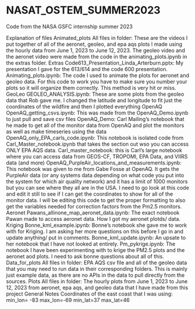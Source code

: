 # NASAT_OSTEM_SUMMER2023
Code from the NASA GSFC internship summer 2023


Explanation of files
Animated_plots
All files in folder: These are the videos I put together of all of the aeronet, geoleo, and epa aqs plots I made using the hourly data from June 1, 2023 to June 12, 2023. The geoleo video and the aeronet video were made from the code in the animating_plots.ipynb in the extras folder. 
Extras
Code613_Presentation_Linda_Arterburn.pptx: My presentation I gave for the 613/614 and the code 600 presentation.
Animating_plots.ipynb: The code I used to animate the plots for aeronet and geoleo data. For this code to work you have to make sure you number your plots so it will organize them correctly. This method is very hit or miss. 
GeoLeo
GEOLEO_ANALYSIS.ipynb: These are some plots from the geoleo data that Rob gave me. I changed the latitude and longitude to fit just the coordinates of the wildfire and then I plotted everything
OpenAQ
OpenAQ_getting_csvs.ipynb: This was made from the OpenAQ_Demo.ipynb to just pull and save csv files
OpenAQ_Demo: Carl Mailing’s notebook that he made to get all of the monitor data from OpenAQ and plot the monitors as well as make timeseries using the data
OpenAQ_only_EPA_carls_code.ipynb: This notebook is isolated code from Carl_Master_notebook.ipynb that takes the section out wso you can access ONLY EPA AQS data. 
Carl_master_notebook: this is Carl’s large notebook where you can access data from GEOS-CF, TROPOMI, EPA Data, and VIIRS data (and more)
OpenAQ_PurpleAir_locations_and_measurements.ipynb: This notebook was given to me from Gabe Fosse at OpenAQ. It gets the PurpleAir data (or any systems data depending on what code you put into the system for which air quality network) and it has a limit of 1000 monitors but you can see where they all are in the USA. I need to go look at this code and edit it still to see if I can get the coordinates to show for all of the monitor data. I will be editing this code to get the proper formatting to also get the variables needed for correction factors from the Pm2.5 monitors. 
Aeronet
Pawans_allinone_map_aeronet_data.ipynb: The exact notebook Pawan made to access aeronet data. How I got my aeronet plotds/ data.
Kriging
Bonne_kml_example.ipynb: Bonne’s notebook she gave me to work with for Kriging. I am asking her more questions on this before I go in and update anything/ put in comments.
Bonne_kml_update.ipynb: An upsate to her notebook that I have not looked at entirely.
Pm_pykrige.ipynb: The notebook I have been experimenting with to krige the PM2.5 plots and the aeronet aod plots. I need to ask bonne questions about all of this. 
Data_for_plots
All files in folder: EPA AQS csv file and all of the geoleo data that you may need to run data in their corresponding folders. This is mainly just example data, as there are no APIs in the data to pull directly from the sources. 
Plots
All files in folder: The hourly plots from June 1, 2023 to June 12, 2023 from aeronet, epa aqs, and geoleo data that I have made from this project 
General Notes
Coordinates of the east coast that I was using:
min_lon= -83
max_lon=-69
min_lat=37
max_lat=46
